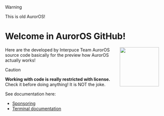 > [!WARNING]
> This is old AurorOS!

# Welcome in AurorOS GitHub!

<img align="right" src="https://avatars.githubusercontent.com/u/157804013?s=200&u=2ce38e6b2cf8349677f2b71a805238a6a8e1c454&v=2" style="width:128px;">

Here are the developed by Interpuce Team AurorOS source code basically for the preview how AurorOS actually works!

> [!CAUTION]
> **Working with code is really restricted with license.** Check it before doing anything! It is NOT the joke.

See documentation here:
- [Sponsoring](https://github.com/Interpuce/AurorOS/blob/main/docs/sponsoring/README.md)
- [Terminal documentation](https://github.com/Interpuce/AurorOS/blob/main/docs/features/terminal.md)
